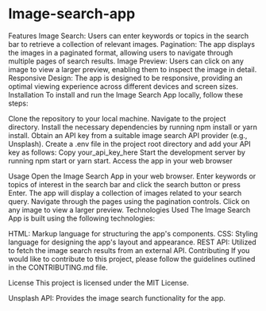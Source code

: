 ﻿# Image-search-app

Features
Image Search: Users can enter keywords or topics in the search bar to retrieve a collection of relevant images.
Pagination: The app displays the images in a paginated format, allowing users to navigate through multiple pages of search results.
Image Preview: Users can click on any image to view a larger preview, enabling them to inspect the image in detail.
Responsive Design: The app is designed to be responsive, providing an optimal viewing experience across different devices and screen sizes.
Installation
To install and run the Image Search App locally, follow these steps:

Clone the repository to your local machine.
Navigate to the project directory.
Install the necessary dependencies by running npm install or yarn install.
Obtain an API key from a suitable image search API provider (e.g., Unsplash).
Create a .env file in the project root directory and add your API key as follows:
Copy
your_api_key_here
Start the development server by running npm start or yarn start.
Access the app in your web browser

Usage
Open the Image Search App in your web browser.
Enter keywords or topics of interest in the search bar and click the search button or press Enter.
The app will display a collection of images related to your search query.
Navigate through the pages using the pagination controls.
Click on any image to view a larger preview.
Technologies Used
The Image Search App is built using the following technologies:

HTML: Markup language for structuring the app's components.
CSS: Styling language for designing the app's layout and appearance.
REST API: Utilized to fetch the image search results from an external API.
Contributing
If you would like to contribute to this project, please follow the guidelines outlined in the CONTRIBUTING.md file.

License
This project is licensed under the MIT License.


Unsplash API: Provides the image search functionality for the app.

